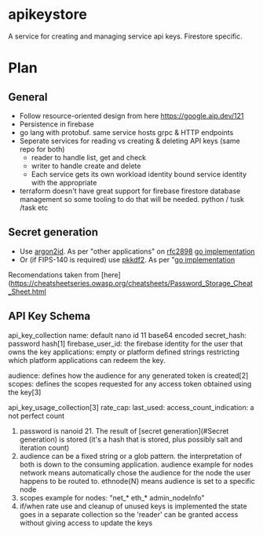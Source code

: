 # apikeystore
A service for creating and managing service api keys. Firestore specific.

# Plan
## General
* Follow resource-oriented design from here https://google.aip.dev/121 
* Persistence in firebase
* go lang with protobuf. same service hosts grpc & HTTP endpoints
* Seperate services for reading vs creating & deleting API keys (same repo for both)
    * reader to handle list, get and check
    * writer to handle create and delete
    * Each service gets its own workload identity bound service identity with the appropriate
* terraform doesn't have great support for firebase firestore database management so some tooling to do that will be needed. python / tusk /task etc

## Secret generation
* Use [argon2id](https://cheatsheetseries.owasp.org/cheatsheets/Password_Storage_Cheat_Sheet.html#argon2id). As per "other applications" on [rfc2898](https://www.ietf.org/rfc/rfc2898.txt) [go implementation](https://pkg.go.dev/golang.org/x/crypto/argon2)
* Or (if FIPS-140 is required) use [pkkdf2](https://cheatsheetseries.owasp.org/cheatsheets/Password_Storage_Cheat_Sheet.html#pbkdf2). As per "[go implementation](https://pkg.go.dev/golang.org/x/crypto/pbkdf2)

Recomendations taken from [here](https://cheatsheetseries.owasp.org/cheatsheets/Password_Storage_Cheat_Sheet.html

## API Key Schema

api_key_collection
name: default nano id 11 base64 encoded
secret_hash: password hash[1]
firebase_user_id: the firebase identity for the user that owns the key
applications: empty or platform defined strings restricting which platform applications can redeem the key.

audience: defines how the audience for any generated token is created[2]
scopes: defines the scopes requested for any access token obtained using the key[3]

api_key_usage_collection[3]
rate_cap: 
last_used:
access_count_indication: a not perfect count 

1. password is nanoid 21. The result of [secret generation](#Secret generation) is stored (it's a hash that is stored, plus possibly salt and iteration count)
2. audience can be a fixed string or a glob pattern. the interpretation of both is down to the consuming application. audience example for nodes network means automatically chose the audience for the node the user happens to be routed to. ethnode{N} means audience is set to a specific node
3. scopes example for nodes: "net_* eth_* admin_nodeInfo"
4. if/when rate use and cleanup of unused keys is implemented the state goes in a separate collection so the 'reader' can be granted access without giving access to update the keys
